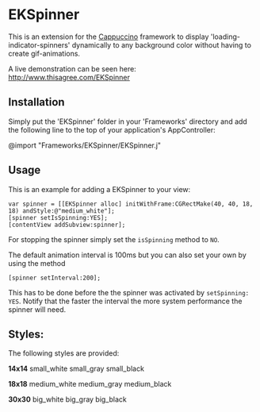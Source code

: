 EKSpinner
==========

This is an extension for the [Cappuccino](http://www.cappuccino.org) framework to display 'loading-indicator-spinners' dynamically to any background color without having to create gif-animations.

A live demonstration can be seen here:
http://www.thisagree.com/EKSpinner


## Installation

Simply put the 'EKSpinner' folder in your 'Frameworks' directory and add the following line to the top of your application's AppController:

@import "Frameworks/EKSpinner/EKSpinner.j"


## Usage

This is an example for adding a EKSpinner to your view:

	var spinner = [[EKSpinner alloc] initWithFrame:CGRectMake(40, 40, 18, 18) andStyle:@"medium_white"];
	[spinner setIsSpinning:YES];
	[contentView addSubview:spinner];

For stopping the spinner simply set the `isSpinning` method to `NO`.

The default animation interval is 100ms but you can also set your own by using the method

	[spinner setInterval:200];

This has to be done before the the spinner was activated by `setSpinning: YES`.
Notify that the faster the interval the more system performance the spinner will need.


## Styles:

The following styles are provided:

__14x14__
	small_white
	small_gray
	small_black

__18x18__
	medium_white
	medium_gray
	medium_black

__30x30__
	big_white
	big_gray
	big_black


